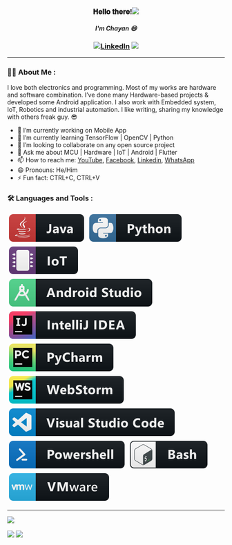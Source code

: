 
<h3 align="center">𝐇𝐞𝐥𝐥𝐨 𝐭𝐡𝐞𝐫𝐞!<img src="https://raw.githubusercontent.com/MartinHeinz/MartinHeinz/master/wave.gif" width="30px">
<h5 align="center">I'm Chayan 😄 
<h3 align="center"><a href="https://www.linkedin.com/in/chayanforyou" target="_blank"><img src="https://img.shields.io/badge/LinkedIn-%230077B5.svg?&style=flat-square&logo=linkedin&logoColor=white" alt="LinkedIn"></a>
<a href="https://g.dev/chayanforyou" target="_blank"><img src="https://img.shields.io/static/v1?label=Android&message=Enthusiast&color=brightgreen" /></a>

---

### :man_technologist: About Me :
  
I love both electronics and programming. Most of my works are hardware and software combination. I’ve done many Hardware-based projects & developed some Android application. I also work with Embedded system, IoT, Robotics and industrial automation. I like writing, sharing my knowledge with others freak guy. 😎

- 🔭 I’m currently working on Mobile App
- 🌱 I’m currently learning TensorFlow | OpenCV | Python
- 👯 I’m looking to collaborate on any open source project <!-- - 🤔 I’m looking for help with -->
- 💬 Ask me about MCU | Hardware | IoT | Android | Flutter
- 📫 How to reach me: [YouTube](https://www.youtube.com/@chayanmistry), [Facebook](https://facebook.com/chayanmistrry), [Linkedin](https://linkedin.com/in/chayanforyou), [WhatsApp](http://wa.me/+8801734811761)
- 😄 Pronouns: He/Him
- ⚡ Fun fact: CTRL+C, CTRL+V
  
### :hammer_and_wrench: Languages and Tools :
  
<!-- For more icons please follow  https://github.com/MikeCodesDotNET/ColoredBadges -->
  
<a href="https://java.com"><img src="https://github.com/chayanforyou/chayanforyou/blob/main/assets/svg/dev/languages/java.svg" alt="java" style="margin:4px"/></a> <a href="https://python.org"><img src="https://github.com/chayanforyou/chayanforyou/blob/main/assets/svg/dev/languages/python.svg" alt="python" style="margin:4px"></a> <a href="https://wikipedia.org/wiki/Internet_of_things"><img src="https://github.com/chayanforyou/chayanforyou/blob/main/assets/svg/dev/misc/iot.svg" alt="mobile_development" style="margin:4px"></a> <a href="https://developer.android.com/studio"><img src="https://github.com/chayanforyou/chayanforyou/blob/main/assets/svg/dev/tools/android_studio.svg" alt="android_studio" style="margin:4px"></a> <a href="https://jetbrains.com/idea/download"><img src="https://github.com/chayanforyou/chayanforyou/blob/main/assets/svg/dev/tools/jetbrains_intellij.svg" alt="jetbrains_intellij" style="margin:4px"></a> <a href="https://jetbrains.com/pycharm"><img src="https://github.com/chayanforyou/chayanforyou/blob/main/assets/svg/dev/tools/jetbrains_pycharm.svg" alt="jetbrains_pycharm" style="margin:4px"></a> <a href="https://jetbrains.com/webstorm"><img src="https://github.com/chayanforyou/chayanforyou/blob/main/assets/svg/dev/tools/jetbrains_webstorm.svg" alt="jetbrains_webstorm" style="margin:4px"></a> <a href="https://code.visualstudio.com"><img src="https://github.com/chayanforyou/chayanforyou/blob/main/assets/svg/dev/tools/visualstudio_code.svg" alt="visualstudio_code" style="margin:4px"></a> <a href="https://docs.microsoft.com/en-us/powershell"><img src="https://github.com/chayanforyou/chayanforyou/blob/main/assets/svg/dev/tools/powershell.svg" alt="powershell" style="margin:4px"></a> <a href="https://gnu.org/software/bash"><img src="https://github.com/chayanforyou/chayanforyou/blob/main/assets/svg/dev/tools/bash.svg" alt="bash" style="margin:4px"></a> <a href="https://vmware.com"><img src="https://github.com/chayanforyou/chayanforyou/blob/main/assets/svg/dev/tools/vmware.svg" alt="bash" style="margin:4px"></a>

--- 
[![](http://github-profile-summary-cards.vercel.app/api/cards/profile-details?username=chayanforyou&theme=tokyonight)](https://github.com/vn7n24fzkq/github-profile-summary-cards)
  
[![](http://github-profile-summary-cards.vercel.app/api/cards/repos-per-language?username=chayanforyou&theme=tokyonight)](https://github.com/vn7n24fzkq/github-profile-summary-cards)
  [![](http://github-profile-summary-cards.vercel.app/api/cards/most-commit-language?username=chayanforyou&theme=tokyonight)](https://github.com/vn7n24fzkq/github-profile-summary-cards)

